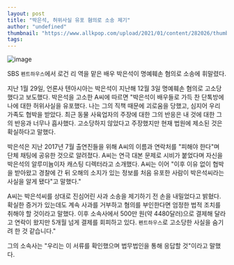 ```yaml
---
layout: post
title: "박은석, 허위사실 유포 혐의로 소송 제기"
author: "undefined"
thumbnail: "https://www.allkpop.com/upload/2021/01/content/282026/thumb/1611883576-9174ce69-0608-4d4c-ae47-affa33550820.jpg"
tags: 
---
```



![image](https://www.allkpop.com/upload/2021/01/content/282026/1611883576-9174ce69-0608-4d4c-ae47-affa33550820.jpg)

SBS `펜트하우스`에서 로건 리 역을 맡은 배우 박은석이 명예훼손 혐의로 소송에 휘말렸다.

지난 1월 29일, 언론사 텐아시아는 박은석이 지난해 12월 3일 명예훼손 혐의로 고소당했다고 보도했다. 박은석을 고소한 A씨에 따르면 "박은석이 배우들로 가득 찬 단톡방에 나에 대한 허위사실을 유포했다. 나는 그의 직책 때문에 괴로움을 당했고, 심지어 우리 가족도 협박을 받았다. 최근 동물 사육업자의 주장에 대한 그의 반응은 내 것에 대한 그의 반응과 너무나 흡사했다. 고소당하지 않았다고 주장했지만 현재 법원에 제소된 것은 확실하다고 말했다.

박은석은 지난 2017년 7월 출연진들을 위해 A씨의 이름과 연락처를 "피해야 한다"며 단체 채팅에 공유한 것으로 알려졌다. A씨는 연극 대본 문제로 시비가 붙었다며 자신을 박은석의 알루미늄이자 캐스팅 디렉터라고 소개했다. A씨는 이어 "이후 이유 없이 협박을 받아왔고 경찰에 간 뒤 오해의 소지가 있는 정보를 처음 유포한 사람이 박은석씨라는 사실을 알게 됐다"고 말했다."

A씨는 박은석씨를 상대로 진심어린 사과 소송을 제기하기 전 손을 내밀었다고 밝혔다. 확실한 증거가 있는데도 계속 사과를 거부하고 혐의를 부인한다면 엄정한 법적 조치를 취해야 할 것이라고 말했다. 이후 소속사에서 500만 원(약 4480달러)으로 결제해 달라고 연락이 왔지만 5개월 넘게 결제를 회피하고 있다. `펜트하우스`로 고소당한 사실을 숨기려 한 것 같습니다."

그의 소속사는 "우리는 이 서류를 확인했으며 법무법인을 통해 응답할 것"이라고 말했다.